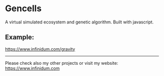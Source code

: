 # Gencells
A virtual simulated ecosystem and genetic algorithm. Built with javascript.

## Example:
https://www.infinidum.com/gravity

--------------------

Please check also my other projects or visit my website: https://www.infinidum.com

